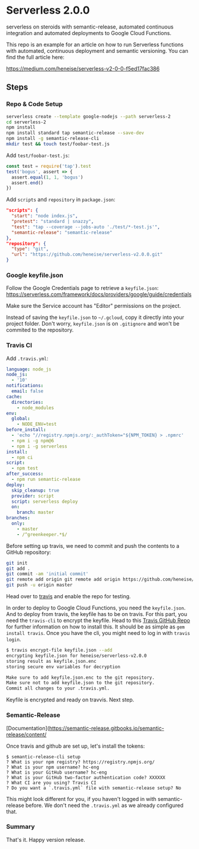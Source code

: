 # Serverless 2.0.0
serverless on steroids with semantic-release, automated continuous integration and automated deployments to Google Cloud Functions.

This repo is an example for an article on how to run Serverless functions with automated, continuous deployment and semantic versioning. You can find the full article here:

https://medium.com/heneise/serverless-v2-0-0-f5ed17fac386

## Steps

### Repo & Code Setup

```sh
serverless create --template google-nodejs --path serverless-2
cd serverless-2
npm install
npm install standard tap semantic-release --save-dev
npm install -g semantic-release-cli
mkdir test && touch test/foobar-test.js
```

Add `test/foobar-test.js`:

```js
const test = require('tap').test
test('bogus', assert => {
  assert.equal(1, 1, 'bogus')
  assert.end()
})
```

Add `scripts` and `repository` in `package.json`:

```json
"scripts": {
  "start": "node index.js",
  "pretest": "standard | snazzy",
  "test": "tap --coverage --jobs-auto './test/*-test.js'",
  "semantic-release": "semantic-release"
},
"repository": {
  "type": "git",
  "url": "https://github.com/heneise/serverless-v2.0.0.git"
}
```

### Google keyfile.json

Follow the Google Credentials page to retrieve a `keyfile.json`: https://serverless.com/framework/docs/providers/google/guide/credentials

Make sure the Service account has "Editor" permissions on the project.

Instead of saving the `keyfile.json` to `~/.gcloud`, copy it directly into your project folder. Don't worry, `keyfile.json` is on `.gitignore` and won't be commited to the repository.

### Travis CI

Add `.travis.yml`:

```yaml
language: node_js
node_js:
  - '10'
notifications:
  email: false
cache:
  directories:
    - node_modules
env:
  global:
    - NODE_ENV=test
before_install:
  - 'echo "//registry.npmjs.org/:_authToken="${NPM_TOKEN} > .npmrc'
  - npm i -g npm@6
  - npm i -g serverless
install:
  - npm ci
script:
  - npm test
after_success:
  - npm run semantic-release
deploy:
  skip_cleanup: true
  provider: script
  script: serverless deploy
  on:
    branch: master
branches:
  only:
    - master
    - /^greenkeeper.*$/
```

Before setting up travis, we need to commit and push the contents to a GitHub repository:

```sh
git init
git add .
git commit -am 'initial commit'
git remote add origin git remote add origin https://github.com/heneise/serverless-v2.0.0.git
git push -u origin master
```

Head over to [travis](https://travis-ci.com/heneise/serverless-v2.0.0) and enable the repo for testing.

In order to deploy to Google Cloud Functions, you need the `keyfile.json`. And to deploy from travis, the keyfile has to be on travis. For this part, you need the `travis-cli` to encrypt the keyfile. Head to this [Travis GitHub Repo](https://github.com/travis-ci/travis.rb) for further information on how to install this. It should be as simple as `gem install travis`. Once you have the cli, you might need to log in with `travis login`.

```sh
$ travis encrypt-file keyfile.json --add
encrypting keyfile.json for heneise/serverless-v2.0.0
storing result as keyfile.json.enc
storing secure env variables for decryption

Make sure to add keyfile.json.enc to the git repository.
Make sure not to add keyfile.json to the git repository.
Commit all changes to your .travis.yml.
```

Keyfile is encrypted and ready on travvis. Next step.

### Semantic-Release

[Documentation](https://semantic-release.gitbooks.io/semantic-release/content/

Once travis and github are set up, let's install the tokens:

```
$ semantic-release-cli setup
? What is your npm registry? https://registry.npmjs.org/
? What is your npm username? hc-eng
? What is your GitHub username? hc-eng
? What is your GitHub two-factor authentication code? XXXXXX
? What CI are you using? Travis CI
? Do you want a `.travis.yml` file with semantic-release setup? No
```

This might look different for you, if you haven't logged in with semantic-release before. We don't need the `.travis.yml` as we already configured that.

### Summary

That's it. Happy version release.